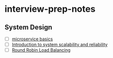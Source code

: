# interview-prep-notes

## System Design
- [ ] [microservice basics](https://microservices.io/)
- [ ] [Introduction to system scalability and reliability](https://muhib.me/introduction-to-system-scalability-and-reliability)
- [ ] [Round Robin Load Balancing](https://avinetworks.com/glossary/round-robin-load-balancing)

